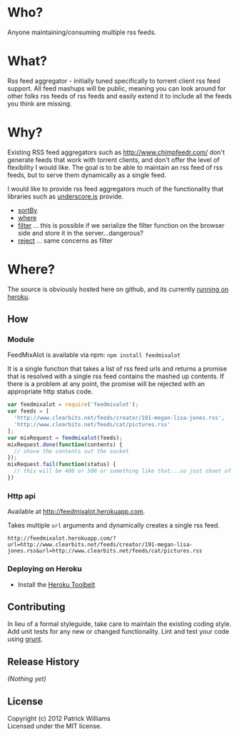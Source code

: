 # Who?
Anyone maintaining/consuming multiple rss feeds.

# What?
Rss feed aggregator - initially tuned specifically to torrent client rss feed support. All feed mashups will be public, meaning you can look around for other folks rss feeds of rss feeds and easily extend it to include all the feeds you think are missing.

# Why?
Existing RSS feed aggregators such as http://www.chimpfeedr.com/ don't generate feeds that work with torrent clients, and don't offer the level of flexibility I would like. The goal is to be able to maintain an rss feed of rss feeds, but to serve them dynamically as a single feed.

I would like to provide rss feed aggregators much of the functionality that libraries such as [underscore.js](http://underscorejs.org) provide.  
* [sortBy](http://underscorejs.org/#sortBy)
* [where](http://underscorejs.org/#where)
* [filter](http://underscorejs.org/#filter) ... this is possible if we serialize the filter function on the browser side and store it in the server...dangerous?
* [reject](http://underscorejs.org/#reject) ... same concerns as filter

# Where?
The source is obviously hosted here on github, and its currently [running on heroku](http://feedmixalot.herokuapp.com/?url=http://www.clearbits.net/feeds/creator/191-megan-lisa-jones.rss&url=http://www.clearbits.net/feeds/cat/pictures.rss&url=http://archive.org/services/collection-rss.php?mediatype=movies).

## How
### Module
FeedMixAlot is available via npm: `npm install feedmixalot`

It is a single function that takes a list of rss feed urls and returns a promise that is resolved with a single rss feed contains the mashed up contents. If there is a problem at any point, the promise will be rejected with an appropriate http status code.

```javascript
var feedmixalot = require('feedmixalot');
var feeds = [
  'http://www.clearbits.net/feeds/creator/191-megan-lisa-jones.rss',
  'http://www.clearbits.net/feeds/cat/pictures.rss'
];
var mixRequest = feedmixalot(feeds);
mixRequest.done(function(contents) {
  // shove the contents out the socket
});
mixRequest.fail(function(status) {
  // this will be 400 or 500 or something like that...so just shoot of a header with this as the status
})
```

### Http api
Available at http://feedmixalot.herokuapp.com.

Takes multiple `url` arguments and dynamically creates a single rss feed.
```
http://feedmixalot.herokuapp.com/?url=http://www.clearbits.net/feeds/creator/191-megan-lisa-jones.rss&url=http://www.clearbits.net/feeds/cat/pictures.rss
```

### Deploying on Heroku
* Install the [Heroku Toolbelt](https://toolbelt.heroku.com/)

## Contributing
In lieu of a formal styleguide, take care to maintain the existing coding style. Add unit tests for any new or changed functionality. Lint and test your code using [grunt](https://github.com/gruntjs/grunt).

## Release History
_(Nothing yet)_

## License
Copyright (c) 2012 Patrick Williams  
Licensed under the MIT license.
